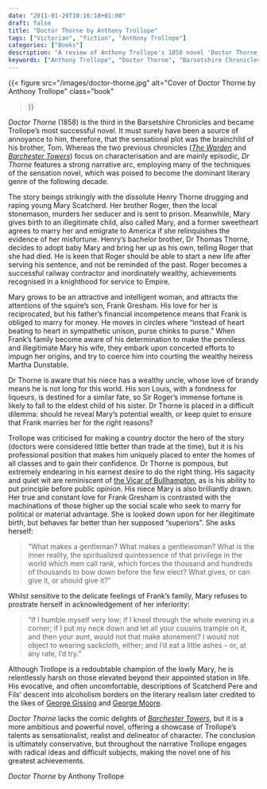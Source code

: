 ```yaml
---
date: "2011-01-29T10:16:18+01:00"
draft: false
title: "Doctor Thorne by Anthony Trollope"
tags: ["Victorian", "fiction", "Anthony Trollope"]
categories: ["Books"]
description: "A review of Anthony Trollope's 1858 novel 'Doctor Thorne,' the third Barsetshire Chronicle featuring illegitimate Mary Thorne's love for Frank Gresham and her secret inheritance. Discover Trollope's most successful novel with its sensation plot devised by his brother Tom."
keywords: ["Anthony Trollope", "Doctor Thorne", "Barsetshire Chronicles", "Mary Thorne", "Frank Gresham", "illegitimate birth", "sensation novel", "inheritance plot", "class barriers"]
---
```


{{< figure
  src="/images/doctor-thorne.jpg"
  alt="Cover of Doctor Thorne by Anthony Trollope"
  class="book"
>}}

_Doctor Thorne_ (1858) is the third in the Barsetshire Chronicles and became Trollope’s most successful novel. It must surely have been a source of annoyance to him, therefore, that the sensational plot was the brainchild of his brother, Tom. Whereas the two previous chronicles ([_The Warden_](/posts/the-warden/) and [_Barchester Towers_](/posts/barchester-towers/)) focus on characterisation and are mainly episodic, _Dr Thorne_ features a strong narrative arc, employing many of the techniques of the sensation novel, which was poised to become the dominant literary genre of the following decade.

The story beings strikingly with the dissolute Henry Thorne drugging and raping young Mary Scatcherd. Her brother Roger, then the local stonemason, murders her seducer and is sent to prison. Meanwhile, Mary gives birth to an illegitimate child, also called Mary, and a former sweetheart agrees to marry her and emigrate to America if she relinquishes the evidence of her misfortune. Henry’s bachelor brother, Dr Thomas Thorne, decides to adopt baby Mary and bring her up as his own, telling Roger that she had died. He is keen that Roger should be able to start a new life after serving his sentence, and not be reminded of the past. Roger becomes a successful railway contractor and inordinately wealthy, achievements recognised in a knighthood for service to Empire.

Mary grows to be an attractive and intelligent woman, and attracts the attentions of the squire’s son, Frank Gresham. His love for her is reciprocated, but his father’s financial incompetence means that Frank is obliged to marry for money. He moves in circles where “instead of heart beating to heart in sympathetic unison, purse chinks to purse.” When Frank’s family become aware of his determination to make the penniless and illegitimate Mary his wife, they embark upon concerted efforts to impugn her origins, and try to coerce him into courting the wealthy heiress Martha Dunstable.

Dr Thorne is aware that his niece has a wealthy uncle, whose love of brandy means he is not long for this world. His son Louis, with a fondness for liqueurs, is destined for a similar fate, so Sir Roger’s immense fortune is likely to fall to the eldest child of his sister. Dr Thorne is placed in a difficult dilemma: should he reveal Mary’s potential wealth, or keep quiet to ensure that Frank marries her for the right reasons?

Trollope was criticised for making a country doctor the hero of the story (doctors were considered little better than trade at the time), but it is his professional position that makes him uniquely placed to enter the homes of all classes and to gain their confidence. Dr Thorne is pompous, but extremely endearing in his earnest desire to do the right thing. His sagacity and quiet wit are reminiscent of [the Vicar of Bullhampton](/posts/the-vicar-of-bullhampton/), as is his ability to put principle before public opinion. His niece Mary is also brilliantly drawn. Her true and constant love for Frank Gresham is contrasted with the machinations of those higher up the social scale who seek to marry for political or material advantage. She is looked down upon for her illegitimate birth, but behaves far better than her supposed “superiors”. She asks herself:

>“What makes a gentleman? What makes a gentlewoman? What is the inner reality, the spiritualized quintessence of that privilege in the world which men call rank, which forces the thousand and hundreds of thousands to bow down before the few elect? What gives, or can give it, or should give it?”

Whilst sensitive to the delicate feelings of Frank’s family, Mary refuses to prostrate herself in acknowledgement of her inferiority:

>“If I humble myself very low; if I kneel through the whole evening in a corner; if I put my neck down and let all your cousins trample on it, and then your aunt, would not that make atonement? I would not object to wearing sackcloth, either; and I’d eat a little ashes – or, at any rate, I’d try.”

Although Trollope is a redoubtable champion of the lowly Mary, he is relentlessly harsh on those elevated beyond their appointed station in life. His evocative, and often uncomfortable, descriptions of Scatcherd Pere and Fils’ descent into alcoholism borders on the literary realism later credited to the likes of [George Gissing](/tags/george-gissing/) and [George Moore](/tags/george-moore/).

_Doctor Thorne_ lacks the comic delights of [_Barchester Towers_](/posts/barchester-towers/), but it is a more ambitious and powerful novel, offering a showcase of Trollope’s talents as sensationalist, realist and delineator of character. The conclusion is ultimately conservative, but throughout the narrative Trollope engages with radical ideas and difficult subjects, making the novel one of his greatest achievements.

_Doctor Thorne_ by Anthony Trollope